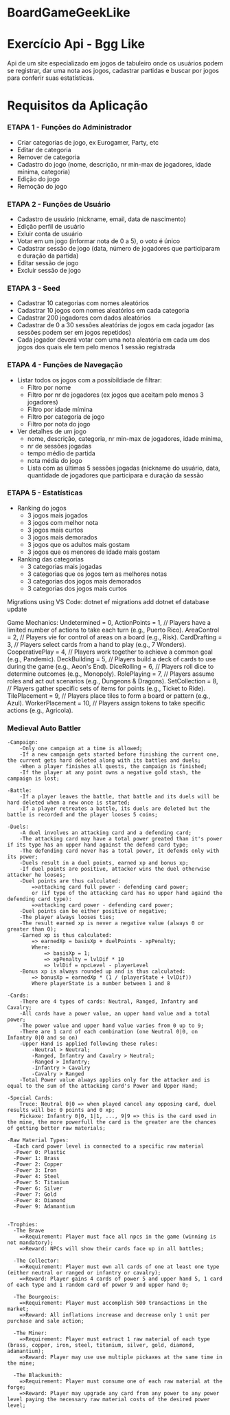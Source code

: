 # BoardGameGeekLike

# Exercício Api - Bgg Like

Api de um site especializado em jogos de tabuleiro onde os usuários podem se registrar, dar uma nota aos jogos, cadastrar partidas e buscar por jogos para conferir suas estatísticas.

# Requisitos da Aplicação

### ETAPA 1 - Funções do Administrador

- Criar categorias de jogo, ex Eurogamer, Party, etc
- Editar de categoria
- Remover de categoria
- Cadastro do jogo (nome, descrição, nr min-max de jogadores, idade mínima, categoria)
- Edição do jogo
- Remoção do jogo

### ETAPA 2 - Funções de Usuário

- Cadastro de usuário (nickname, email, data de nascimento)
- Edição perfil de usuário
- Exluir conta de usuário
- Votar em um jogo (informar nota de 0 a 5), o voto é único
- Cadastrar sessão de jogo (data, número de jogadores que participaram e duração da partida)
- Editar sessão de jogo
- Excluir sessão de jogo

### ETAPA 3 - Seed

- Cadastrar 10 categorias com nomes aleatórios
- Cadastrar 10 jogos com nomes aleatórios em cada categoria
- Cadastrar 200 jogadores com dados aleatórios
- Cadastrar de 0 a 30 sessões aleatórias de jogos em cada jogador (as sessões podem ser em jogos repetidos)
- Cada jogador deverá votar com uma nota aleatória em cada um dos jogos dos quais ele tem pelo menos 1 sessão registrada

### ETAPA 4 - Funções de Navegação

- Listar todos os jogos com a possibildiade de filtrar:
  - Filtro por nome
  - Filtro por nr de jogadores (ex jogos que aceitam pelo menos 3 jogadores)
  - Filtro por idade mímina
  - Filtro por categoria de jogo
  - Filtro por nota do jogo
- Ver detalhes de um jogo
  - nome, descrição, categoria, nr min-max de jogadores, idade mínima,
  - nr de sessões jogadas
  - tempo médio de partida
  - nota média do jogo
  - Lista com as últimas 5 sessões jogadas (nickname do usuário, data, quantidade de jogadores que participara e duração da sessão

### ETAPA 5 - Estatísticas

- Ranking do jogos
  - 3 jogos mais jogados
  - 3 jogos com melhor nota
  - 3 jogos mais curtos
  - 3 jogos mais demorados
  - 3 jogos que os adultos mais gostam
  - 3 jogos que os menores de idade mais gostam
- Ranking das categorias
  - 3 categorias mais jogadas
  - 3 categorias que os jogos tem as melhores notas
  - 3 categorias dos jogos mais demorados
  - 3 categorias dos jogos mais curtos

Migrations using VS Code:
dotnet ef migrations add <MigrationTitle>
dotnet ef database update

Game Mechanics:
Undetermined = 0,
ActionPoints = 1, // Players have a limited number of actions to take each turn (e.g., Puerto Rico).
AreaControl = 2, // Players vie for control of areas on a board (e.g., Risk).
CardDrafting = 3, // Players select cards from a hand to play (e.g., 7 Wonders).
CooperativePlay = 4, // Players work together to achieve a common goal (e.g., Pandemic).
DeckBuilding = 5, // Players build a deck of cards to use during the game (e.g., Aeon's End).
DiceRolling = 6, // Players roll dice to determine outcomes (e.g., Monopoly).
RolePlaying = 7, // Players assume roles and act out scenarios (e.g., Dungeons & Dragons).
SetCollection = 8, // Players gather specific sets of items for points (e.g., Ticket to Ride).
TilePlacement = 9, // Players place tiles to form a board or pattern (e.g., Azul).
WorkerPlacement = 10, // Players assign tokens to take specific actions (e.g., Agricola).

### Medieval Auto Battler

    -Campaign:
        -Only one campaign at a time is allowed;
        -If a new campaign gets started before finishing the current one, the current gets hard deleted along with its battles and duels;
        -When a player finishes all quests, the campaign is finished;
        -If the player at any point owns a negative gold stash, the campaign is lost;

    -Battle:
        -If a player leaves the battle, that battle and its duels will be hard deleted when a new once is started;
        -If a player retreates a battle, its duels are deleted but the battle is recorded and the player looses 5 coins;

    -Duels:
        -A duel involves an attacking card and a defending card;
        -The attacking card may have a total power greated than it's power if its type has an upper hand against the defend card type;
        -The defending card never has a total power, it defends only with its power;
        -Duels result in a duel points, earned xp and bonus xp;
        -If duel points are positive, attacker wins the duel otherwise attacker he looses;
        -Duel points are thus calculated:
            =>attacking card full power - defending card power;
            or (if type of the attacking card has no upper hand againd the defending card type):
            =>attacking card power - defending card power;
        -Duel points can be either positive or negative;
        -The player always looses ties;
        -The result earned xp is never a negative value (always 0 or greater than 0);
        -Earned xp is thus calculated:
            => earnedXp = basisXp + duelPoints - xpPenalty;
            Where:
                => basisXp = 1;
                => xpPenalty = lvlDif * 10
                => lvlDif = npcLevel - playerLevel
        -Bonus xp is always rounded up and is thus calculated:
            => bonusXp = earnedXp * (1 / (playerState + lvlDif))
            Where playerState is a number between 1 and 8

    -Cards:
        -There are 4 types of cards: Neutral, Ranged, Infantry and Cavalry;
        -All cards have a power value, an upper hand value and a total power;
        -The power value and upper hand value varies from 0 up to 9;
        -There are 1 card of each combination (one Neutral 0|0, on Infantry 0|0 and so on)
        -Upper Hand is applied following these rules:
            -Neutral > Neutral;
            -Ranged, Infantry and Cavalry > Neutral;
            -Ranged > Infantry;
            -Infantry > Cavalry
            -Cavalry > Ranged
        -Total Power value always applies only for the attacker and is equal to the sum of the attacking card's Power and Upper Hand;

    -Special Cards:
        Truce: Neutral 0|0 => when played cancel any opposing card, duel results will be: 0 points and 0 xp;
        Pickaxe: Infantry 0|0, 1|1, ..., 9|9 => this is the card used in the mine, the more powerfull the card is the greater are the chances of getting better raw materials;

    -Raw Material Types:
      -Each card power level is connected to a specific raw material
      -Power 0: Plastic
      -Power 1: Brass
      -Power 2: Copper
      -Power 3: Iron
      -Power 4: Steel
      -Power 5: Titanium
      -Power 6: Silver
      -Power 7: Gold
      -Power 8: Diamond
      -Power 9: Adamantium


    -Trophies:
      -The Brave
        =>Requirement: Player must face all npcs in the game (winning is not mandatory);
        =>Reward: NPCs will show their cards face up in all battles;

      -The Collector:
        =>Requirement: Player must own all cards of one at least one type (either neutral or ranged or infantry or cavalry);
        =>Reward: Player gains 4 cards of power 5 and upper hand 5, 1 card of each type and 1 random card of power 9 and upper hand 0;

      -The Bourgeois:
        =>Requirement: Player must accomplish 500 transactions in the market;
        =>Reward: All inflations increase and decrease only 1 unit per purchase and sale action;

      -The Miner:
        =>Requirement: Player must extract 1 raw material of each type (brass, copper, iron, steel, titanium, silver, gold, diamond, adamantium);
        =>Reward: Player may use use multiple pickaxes at the same time in the mine;

      -The Blacksmith:
        =>Requirement: Player must consume one of each raw material at the forge;
        =>Reward: Player may upgrade any card from any power to any power level paying the necessary raw material costs of the desired power level;
